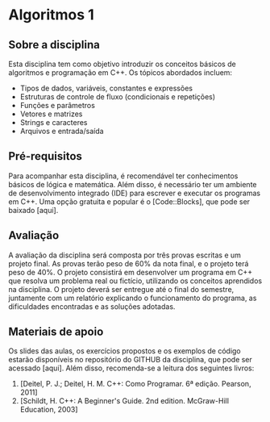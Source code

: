 <!DOCTYPE html>
<html lang="pt-br">
<head>
    <meta charset="UTF-8">
</head>
<body>
    <h1>Algoritmos 1</h1>
    <h2>Sobre a disciplina</h2>
    <p>Esta disciplina tem como objetivo introduzir os conceitos básicos de algoritmos e programação em C++. Os tópicos abordados incluem:</p>
    <ul>
        <li>Tipos de dados, variáveis, constantes e expressões</li>
        <li>Estruturas de controle de fluxo (condicionais e repetições)</li>
        <li>Funções e parâmetros</li>
        <li>Vetores e matrizes</li>
        <li>Strings e caracteres</li>
        <li>Arquivos e entrada/saída</li>
    </ul>
    <h2>Pré-requisitos</h2>
    <p>Para acompanhar esta disciplina, é recomendável ter conhecimentos básicos de lógica e matemática. Além disso, é necessário ter um ambiente de desenvolvimento integrado (IDE) para escrever e executar os programas em C++. Uma opção gratuita e popular é o [Code::Blocks], que pode ser baixado [aqui].</p>
    <h2>Avaliação</h2>
    <p>A avaliação da disciplina será composta por três provas escritas e um projeto final. As provas terão peso de 60% da nota final, e o projeto terá peso de 40%. O projeto consistirá em desenvolver um programa em C++ que resolva um problema real ou fictício, utilizando os conceitos aprendidos na disciplina. O projeto deverá ser entregue até o final do semestre, juntamente com um relatório explicando o funcionamento do programa, as dificuldades encontradas e as soluções adotadas.</p>
    <h2>Materiais de apoio</h2>
    <p>Os slides das aulas, os exercícios propostos e os exemplos de código estarão disponíveis no repositório do GITHUB da disciplina, que pode ser acessado [aqui]. Além disso, recomenda-se a leitura dos seguintes livros:</p>
    <ol>
        <li>[Deitel, P. J.; Deitel, H. M. C++: Como Programar. 6ª edição. Pearson, 2011]</li>
        <li>[Schildt, H. C++: A Beginner's Guide. 2nd edition. McGraw-Hill Education, 2003]</li>
    </ol>
</body>
</html>
